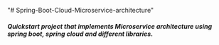 "# Spring-Boot-Cloud-Microservice-architecture" 

##### Quickstart project that implements Microservice architecture using spring boot, spring cloud and different libraries.
